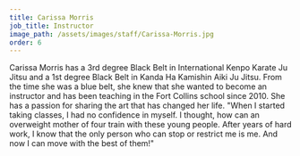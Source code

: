 ```yaml
---
title: Carissa Morris
job_title: Instructor
image_path: /assets/images/staff/Carissa-Morris.jpg
order: 6
---
```



Carissa Morris has a 3rd degree Black Belt in International Kenpo Karate Ju Jitsu and a 1st degree Black Belt in Kanda Ha Kamishin Aiki Ju Jitsu. From the time she was a blue belt, she knew that she wanted to become an instructor and has been teaching in the Fort Collins school since 2010. She has a passion for sharing the art that has changed her life. "When I started taking classes, I had no confidence in myself. I thought, how can an overweight mother of four train with these young people. After years of hard work, I know that the only person who can stop or restrict me is me. And now I can move with the best of them!"